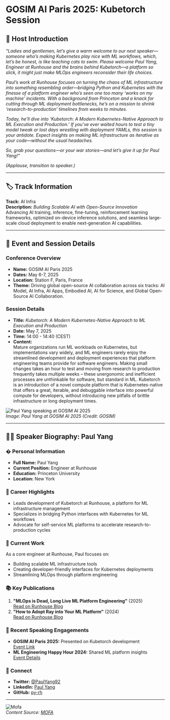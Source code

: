 
# GOSIM AI Paris 2025: Kubetorch Session

## 🎤 Host Introduction

*"Ladies and gentlemen, let’s give a warm welcome to our next speaker—someone who’s making Kubernetes play nice with ML workflows, which, let’s be honest, is like teaching cats to swim. Please welcome Paul Yang, Engineer at Runhouse and the brains behind Kubetorch—a platform so slick, it might just make MLOps engineers reconsider their life choices.*  

*Paul’s work at Runhouse focuses on turning the chaos of ML infrastructure into something resembling order—bridging Python and Kubernetes with the finesse of a platform engineer who’s seen one too many ‘works on my machine’ incidents. With a background from Princeton and a knack for cutting through ML deployment bottlenecks, he’s on a mission to shrink ‘research-to-production’ timelines from weeks to minutes.*  

*Today, he’ll dive into ‘Kubetorch: A Modern Kubernetes-Native Approach to ML Execution and Production.’ If you’ve ever waited hours to test a tiny model tweak or lost days wrestling with deployment YAMLs, this session is your antidote. Expect insights on making ML infrastructure as iterative as your code—without the usual headaches.*  

*So, grab your questions—or your war stories—and let’s give it up for Paul Yang!"*  

*(Applause, transition to speaker.)*  

---

## 🏷️ Track Information  
**Track:** AI Infra  
**Description:** *Building Scalable AI with Open-Source Innovation*  
Advancing AI training, inference, fine-tuning, reinforcement learning frameworks, optimized on-device inference solutions, and seamless large-scale cloud deployment to enable next-generation AI capabilities.

---

## 📅 Event and Session Details  

### Conference Overview  
- **Name:** GOSIM AI Paris 2025  
- **Dates:** May 6-7, 2025  
- **Location:** Station F, Paris, France  
- **Theme:** Driving global open-source AI collaboration across six tracks: AI Model, AI Infra, AI Apps, Embodied AI, AI for Science, and Global Open-Source AI Collaboration.  

### Session Details  
- **Title:** *Kubetorch: A Modern Kubernetes-Native Approach to ML Execution and Production*  
- **Date:** May 7, 2025  
- **Time:** 14:00 - 14:40 (CEST)  
- **Content:**  
  Mature organizations run ML workloads on Kubernetes, but implementations vary widely, and ML engineers rarely enjoy the streamlined development and deployment experiences that platform engineering teams provide for software engineers. Making small changes takes an hour to test and moving from research to production frequently takes multiple weeks – these unergonomic and inefficient processes are unthinkable for software, but standard in ML. Kubetorch is an introduction of a novel compute platform that is Kubernetes-native that offers a great, iterable, and debuggable interface into powerful compute for developers, without introducing new pitfalls of brittle infrastructure or long deployment times.  

![Paul Yang speaking at GOSIM AI 2025](https://paris2025.gosim.org/speakers/paul-yang/)  
*Image: Paul Yang at GOSIM AI 2025 (Credit: GOSIM)*  

---

## 👨‍💻 Speaker Biography: Paul Yang  

### � Personal Information  
- **Full Name:** Paul Yang  
- **Current Position:** Engineer at Runhouse  
- **Education:** Princeton University  
- **Location:** New York  

### 💼 Career Highlights  
- Leads development of Kubetorch at Runhouse, a platform for ML infrastructure management  
- Specializes in bridging Python interfaces with Kubernetes for ML workflows  
- Advocate for self-service ML platforms to accelerate research-to-production cycles  

### 🔧 Current Work  
As a core engineer at Runhouse, Paul focuses on:  
- Building scalable ML infrastructure tools  
- Creating developer-friendly interfaces for Kubernetes deployments  
- Streamlining MLOps through platform engineering  

### 📚 Key Publications  
1. **"MLOps is Dead, Long Live ML Platform Engineering"** (2025)  
   [Read on Runhouse Blog](https://www.run.house/blog/mlops-dead-use-ml-platform-engineering)  
2. **"How to Adopt Ray into Your ML Platform"** (2024)  
   [Read on Runhouse Blog](https://www.run.house/blog/how-to-adopt-ray-without-the-sharp-edges)  

### 🎤 Recent Speaking Engagements  
- **GOSIM AI Paris 2025:** Presented on Kubetorch development  
  [Event Link](https://paris2025.gosim.org/speakers/paul-yang/)  
- **ML Engineering Happy Hour 2024:** Shared ML platform insights  
  [Event Details](https://lu.ma/user/py_py)  

### 🔗 Connect  
- **Twitter:** [@PaulYang92](https://twitter.com/paulyang92)  
- **LinkedIn:** [Paul Yang](https://www.linkedin.com/in/paul-yang-54460aa6)  
- **GitHub:** [py-rh](https://github.com/run-house/runhouse)  

---

![Mofa](mofa.png)  
*Content Source: [MOFA](https://github.com/moxin-org/mofa)*  
